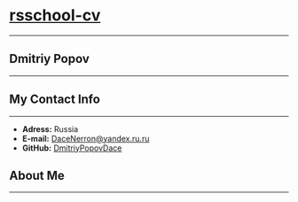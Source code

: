 # [rsschool-cv](https://github.com/dmitriypopovdace)
*******
## Dmitriy Popov
*******
## My Contact Info
*******
* **Adress:** Russia
* **E-mail:** [DaceNerron@yandex.ru.ru](daceNerron@yandex.ru)
* **GitHub:** [DmitriyPopovDace](https://github.com/dmitriypopovdace)
## About Me
_______
